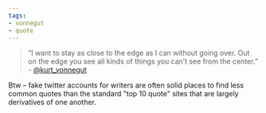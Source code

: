 ```yaml
---
tags:
- vonnegut
- quote
---
```

> “I want to stay as close to the edge as I can without going over. Out on the edge you see all kinds of things you can’t see from the center.” - [@kurt\_vonnegut](https://twitter.com/kurt_vonnegut)

Btw – fake twitter accounts for writers are often solid places to find less common quotes than the standard "top 10 quote" sites that are largely derivatives of one another.
